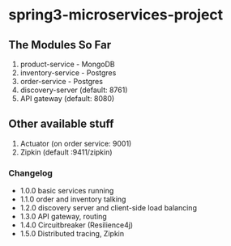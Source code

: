 # spring3-microservices-project

## The Modules So Far
1. product-service - MongoDB
2. inventory-service - Postgres
3. order-service - Postgres
4. discovery-server (default: 8761)
5. API gateway (default: 8080)

## Other available stuff
1. Actuator (on order service: 9001)
2. Zipkin (default :9411/zipkin)

### Changelog
- 1.0.0 basic services running
- 1.1.0 order and inventory talking
- 1.2.0 discovery server and client-side load balancing
- 1.3.0 API gateway, routing
- 1.4.0 Circuitbreaker (Resilience4j)
- 1.5.0 Distributed tracing, Zipkin


